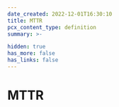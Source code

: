 ```yaml
---
date_created: 2022-12-01T16:30:10
title: MTTR
pcx_content_type: definition
summary: >-

hidden: true
has_more: false
has_links: false
---
```


# MTTR
